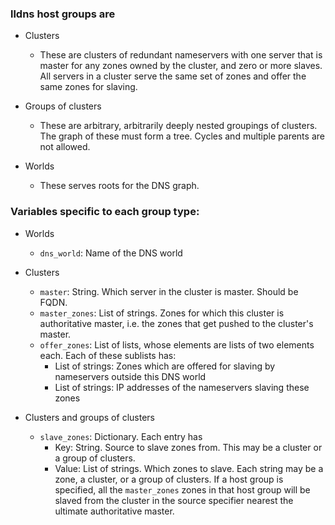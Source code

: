 
### lldns host groups are
 - Clusters
   - These are clusters of redundant nameservers with one server that
     is master for any zones owned by the cluster, and zero or more
     slaves. All servers in a cluster serve the same set of zones and
     offer the same zones for slaving. 

 - Groups of clusters
   - These are arbitrary, arbitrarily deeply nested groupings of
     clusters. The graph of these must form a tree. Cycles and
     multiple parents are not allowed.

 - Worlds
   - These serves roots for the DNS graph.

### Variables specific to each group type:
 - Worlds
   - `dns_world`: Name of the DNS world
   
 - Clusters
   - `master`: String. Which server in the cluster is master. Should
     be FQDN.
   - `master_zones`: List of strings. Zones for which this cluster is
     authoritative master, i.e. the zones that get pushed to the
     cluster's master.
   - `offer_zones`: List of lists, whose elements are lists of two
     elements each. Each of these sublists has:
      - List of strings: Zones which are offered for slaving by
        nameservers outside this DNS world
      - List of strings: IP addresses of the nameservers slaving these
        zones

 - Clusters and groups of clusters
   - `slave_zones`: Dictionary. Each entry has
     - Key: String. Source to slave zones from. This may be a cluster or a
       group of clusters.
     - Value: List of strings. Which zones to slave. Each string may
       be a zone, a cluster, or a group of clusters. If a host group
       is specified, all the `master_zones` zones in that host group
       will be slaved from the cluster in the source specifier nearest
       the ultimate authoritative master.
